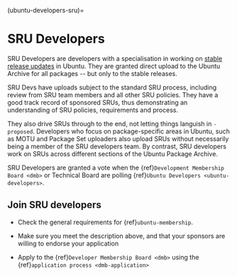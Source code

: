 (ubuntu-developers-sru)=
# SRU Developers

SRU Developers are developers with a specialisation in working on [stable release updates](https://documentation.ubuntu.com/sru/en/latest/) in Ubuntu.
They are granted direct upload to the Ubuntu Archive for all packages -- but only to the stable releases.

SRU Devs have uploads subject to the standard SRU process, including review from SRU team members and all other SRU policies.
They have a good track record of sponsored SRUs, thus demonstrating an understanding of SRU policies, requirements and process.

They also drive SRUs through to the end, not letting things languish in `-proposed`.
Developers who focus on package-specific areas in Ubuntu, such as MOTU and Package Set uploaders also upload SRUs without necessarily being a member of the SRU developers team.
By contrast, SRU developers work on SRUs across different sections of the Ubuntu Package Archive.

SRU Developers are granted a vote when the {ref}`Development Membership Board <dmb>` or Technical Board are polling {ref}`Ubuntu Developers <ubuntu-developers>`.


## Join SRU developers

* Check the general requirements for {ref}`ubuntu-membership`.

* Make sure you meet the description above, and that your sponsors are willing to endorse your application

* Apply to the {ref}`Developer Membership Board <dmb>` using the {ref}`application process <dmb-application>`

